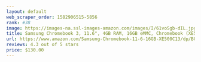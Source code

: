 ```yaml
---
layout: default 
﻿web_scraper_order: 1582906515-5856
rank: #38
image: https://images-na.ssl-images-amazon.com/images/I/61voSgb-dIL.jpg
title: Samsung Chromebook 3, 11.6", 4GB RAM, 16GB eMMC, Chromebook (XE500C13)
url: https://www.amazon.com/Samsung-Chromebook-11-6-16GB-XE500C13/dp/B01N5P6TJW/ref=zg_mw_pc_38?_encoding=UTF8&psc=1&refRID=XJT42DXBBEE9H9WCHFME
reviews: 4.3 out of 5 stars
price: $130.00 
---
```

